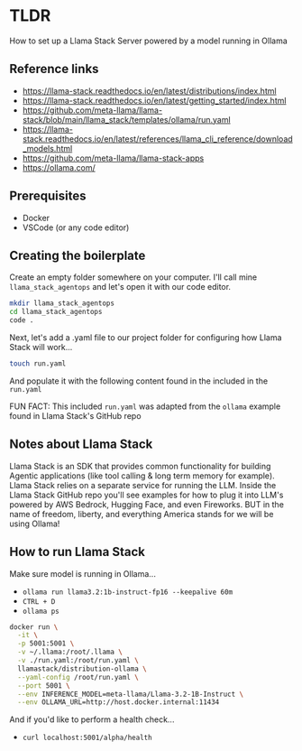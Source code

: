 # TLDR

How to set up a Llama Stack Server powered by a model running in Ollama

## Reference links

- https://llama-stack.readthedocs.io/en/latest/distributions/index.html
- https://llama-stack.readthedocs.io/en/latest/getting_started/index.html
- https://github.com/meta-llama/llama-stack/blob/main/llama_stack/templates/ollama/run.yaml
- https://llama-stack.readthedocs.io/en/latest/references/llama_cli_reference/download_models.html
- https://github.com/meta-llama/llama-stack-apps
- https://ollama.com/

## Prerequisites

- Docker
- VSCode (or any code editor)

## Creating the boilerplate

Create an empty folder somewhere on your computer. I'll call mine `llama_stack_agentops` and let's open it with our code editor.

```sh
mkdir llama_stack_agentops
cd llama_stack_agentops
code .
```

Next, let's add a .yaml file to our project folder for configuring how Llama Stack will work...

```sh
touch run.yaml
```

And populate it with the following content found in the included in the `run.yaml`

FUN FACT: This included `run.yaml` was adapted from the `ollama` example found in Llama Stack's GitHub repo

## Notes about Llama Stack

Llama Stack is an SDK that provides common functionality for building Agentic applications (like tool calling & long term memory for example).
Llama Stack relies on a separate service for running the LLM.
Inside the Llama Stack GitHub repo you'll see examples for how to plug it into LLM's powered by AWS Bedrock, Hugging Face, and even Fireworks.
BUT in the name of freedom, liberty, and everything America stands for we will be using Ollama!

## How to run Llama Stack

Make sure model is running in Ollama...

- `ollama run llama3.2:1b-instruct-fp16 --keepalive 60m`
- `CTRL + D`
- `ollama ps` <!-- to verify the model is running -->

```sh
docker run \
  -it \
  -p 5001:5001 \
  -v ~/.llama:/root/.llama \
  -v ./run.yaml:/root/run.yaml \
  llamastack/distribution-ollama \
  --yaml-config /root/run.yaml \
  --port 5001 \
  --env INFERENCE_MODEL=meta-llama/Llama-3.2-1B-Instruct \
  --env OLLAMA_URL=http://host.docker.internal:11434
```

And if you'd like to perform a health check...

- `curl localhost:5001/alpha/health`